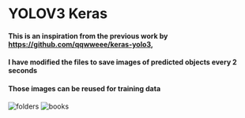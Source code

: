 # YOLOV3 Keras
#### This is an inspiration from the previous work by https://github.com/qqwweee/keras-yolo3, 
#### I have modified the files to save images of predicted objects every 2 seconds
#### Those images can be reused for training data

![folders](https://user-images.githubusercontent.com/1317442/38765889-34f4ea8e-3fe3-11e8-8f05-91d2ad4e8a4b.PNG)
![books](https://user-images.githubusercontent.com/1317442/38765891-36cefa5c-3fe3-11e8-9c8b-a2b107ac736b.PNG)
